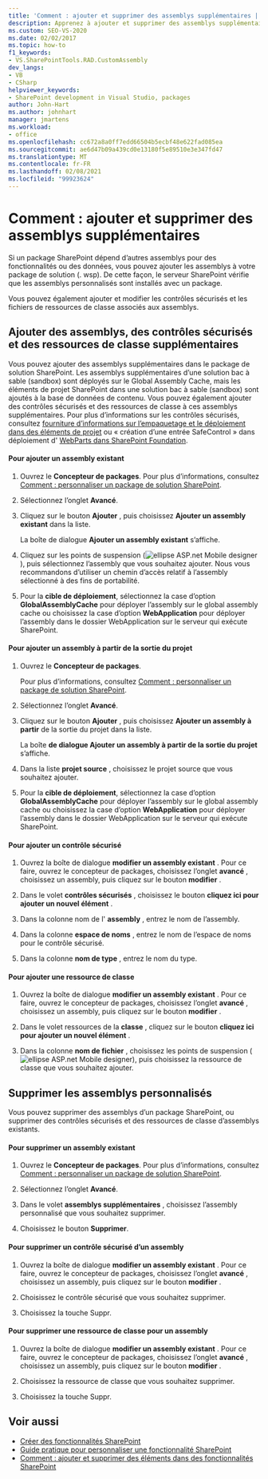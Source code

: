```yaml
---
title: 'Comment : ajouter et supprimer des assemblys supplémentaires | Microsoft Docs'
description: Apprenez à ajouter et supprimer des assemblys supplémentaires dans les packages de solution SharePoint. Ajoutez ou supprimez également des contrôles sécurisés et des ressources de classe.
ms.custom: SEO-VS-2020
ms.date: 02/02/2017
ms.topic: how-to
f1_keywords:
- VS.SharePointTools.RAD.CustomAssembly
dev_langs:
- VB
- CSharp
helpviewer_keywords:
- SharePoint development in Visual Studio, packages
author: John-Hart
ms.author: johnhart
manager: jmartens
ms.workload:
- office
ms.openlocfilehash: cc672a8a0ff7edd66504b5ecbf48e622fad085ea
ms.sourcegitcommit: ae6d47b09a439cd0e13180f5e89510e3e347fd47
ms.translationtype: MT
ms.contentlocale: fr-FR
ms.lasthandoff: 02/08/2021
ms.locfileid: "99923624"
---
```

# <a name="how-to-add-and-remove-additional-assemblies"></a>Comment : ajouter et supprimer des assemblys supplémentaires
  Si un package SharePoint dépend d’autres assemblys pour des fonctionnalités ou des données, vous pouvez ajouter les assemblys à votre package de solution (. wsp). De cette façon, le serveur SharePoint vérifie que les assemblys personnalisés sont installés avec un package.

 Vous pouvez également ajouter et modifier les contrôles sécurisés et les fichiers de ressources de classe associés aux assemblys.

## <a name="add-additional-assemblies-safe-controls-and-class-resources"></a>Ajouter des assemblys, des contrôles sécurisés et des ressources de classe supplémentaires
 Vous pouvez ajouter des assemblys supplémentaires dans le package de solution SharePoint. Les assemblys supplémentaires d’une solution bac à sable (sandbox) sont déployés sur le Global Assembly Cache, mais les éléments de projet SharePoint dans une solution bac à sable (sandbox) sont ajoutés à la base de données de contenu. Vous pouvez également ajouter des contrôles sécurisés et des ressources de classe à ces assemblys supplémentaires. Pour plus d’informations sur les contrôles sécurisés, consultez [fourniture d’informations sur l’empaquetage et le déploiement dans des éléments de projet](../sharepoint/providing-packaging-and-deployment-information-in-project-items.md) ou « création d’une entrée SafeControl » dans déploiement d' [WebParts dans SharePoint Foundation](/previous-versions/office/developer/sharepoint-2010/cc768621(v=office.14)).

#### <a name="to-add-an-existing-assembly"></a>Pour ajouter un assembly existant

1. Ouvrez le **Concepteur de packages**. Pour plus d’informations, consultez [Comment : personnaliser un package de solution SharePoint](../sharepoint/how-to-customize-a-sharepoint-solution-package.md).

2. Sélectionnez l’onglet **Avancé**.

3. Cliquez sur le bouton **Ajouter** , puis choisissez **Ajouter un assembly existant** dans la liste.

     La boîte de dialogue **Ajouter un assembly existant** s’affiche.

4. Cliquez sur les points de suspension (![ellipse ASP.net Mobile designer](../sharepoint/media/mwellipsis.gif "Bouton de sélection du concepteur ASP.NET mobile")), puis sélectionnez l’assembly que vous souhaitez ajouter. Nous vous recommandons d’utiliser un chemin d’accès relatif à l’assembly sélectionné à des fins de portabilité.

5. Pour la **cible de déploiement**, sélectionnez la case d’option **GlobalAssemblyCache** pour déployer l’assembly sur le global assembly cache ou choisissez la case d’option **WebApplication** pour déployer l’assembly dans le dossier WebApplication sur le serveur qui exécute SharePoint.

#### <a name="to-add-an-assembly-from-project-output"></a>Pour ajouter un assembly à partir de la sortie du projet

1. Ouvrez le **Concepteur de packages**.

     Pour plus d’informations, consultez [Comment : personnaliser un package de solution SharePoint](../sharepoint/how-to-customize-a-sharepoint-solution-package.md).

2. Sélectionnez l’onglet **Avancé**.

3. Cliquez sur le bouton **Ajouter** , puis choisissez **Ajouter un assembly à partir** de la sortie du projet dans la liste.

     La boîte **de dialogue Ajouter un assembly à partir de la sortie du projet** s’affiche.

4. Dans la liste **projet source** , choisissez le projet source que vous souhaitez ajouter.

5. Pour la **cible de déploiement**, sélectionnez la case d’option **GlobalAssemblyCache** pour déployer l’assembly sur le global assembly cache ou choisissez la case d’option **WebApplication** pour déployer l’assembly dans le dossier WebApplication sur le serveur qui exécute SharePoint.

#### <a name="to-add-a-safe-control"></a>Pour ajouter un contrôle sécurisé

1. Ouvrez la boîte de dialogue **modifier un assembly existant** . Pour ce faire, ouvrez le concepteur de packages, choisissez l’onglet **avancé** , choisissez un assembly, puis cliquez sur le bouton **modifier** .

2. Dans le volet **contrôles sécurisés** , choisissez le bouton **cliquez ici pour ajouter un nouvel élément** .

3. Dans la colonne nom de l' **assembly** , entrez le nom de l’assembly.

4. Dans la colonne **espace de noms** , entrez le nom de l’espace de noms pour le contrôle sécurisé.

5. Dans la colonne **nom de type** , entrez le nom du type.

#### <a name="to-add-a-class-resource"></a>Pour ajouter une ressource de classe

1. Ouvrez la boîte de dialogue **modifier un assembly existant** . Pour ce faire, ouvrez le concepteur de packages, choisissez l’onglet **avancé** , choisissez un assembly, puis cliquez sur le bouton **modifier** .

2. Dans le volet ressources de la **classe** , cliquez sur le bouton **cliquez ici pour ajouter un nouvel élément** .

3. Dans la colonne **nom de fichier** , choisissez les points de suspension (![ellipse ASP.net Mobile designer](../sharepoint/media/mwellipsis.gif "Bouton de sélection du concepteur ASP.NET mobile")), puis choisissez la ressource de classe que vous souhaitez ajouter.

## <a name="delete-custom-assemblies"></a>Supprimer les assemblys personnalisés
 Vous pouvez supprimer des assemblys d’un package SharePoint, ou supprimer des contrôles sécurisés et des ressources de classe d’assemblys existants.

#### <a name="to-delete-an-existing-assembly"></a>Pour supprimer un assembly existant

1. Ouvrez le **Concepteur de packages**. Pour plus d’informations, consultez [Comment : personnaliser un package de solution SharePoint](../sharepoint/how-to-customize-a-sharepoint-solution-package.md).

2. Sélectionnez l’onglet **Avancé**.

3. Dans le volet **assemblys supplémentaires** , choisissez l’assembly personnalisé que vous souhaitez supprimer.

4. Choisissez le bouton **Supprimer**.

#### <a name="to-delete-a-safe-control-for-an-assembly"></a>Pour supprimer un contrôle sécurisé d’un assembly

1. Ouvrez la boîte de dialogue **modifier un assembly existant** . Pour ce faire, ouvrez le concepteur de packages, choisissez l’onglet **avancé** , choisissez un assembly, puis cliquez sur le bouton **modifier** .

2. Choisissez le contrôle sécurisé que vous souhaitez supprimer.

3. Choisissez la touche Suppr.

#### <a name="to-delete-a-class-resource-for-an-assembly"></a>Pour supprimer une ressource de classe pour un assembly

1. Ouvrez la boîte de dialogue **modifier un assembly existant** . Pour ce faire, ouvrez le concepteur de packages, choisissez l’onglet **avancé** , choisissez un assembly, puis cliquez sur le bouton **modifier** .

2. Choisissez la ressource de classe que vous souhaitez supprimer.

3. Choisissez la touche Suppr.

## <a name="see-also"></a>Voir aussi
- [Créer des fonctionnalités SharePoint](../sharepoint/creating-sharepoint-features.md)
- [Guide pratique pour personnaliser une fonctionnalité SharePoint](../sharepoint/how-to-customize-a-sharepoint-feature.md)
- [Comment : ajouter et supprimer des éléments dans des fonctionnalités SharePoint](../sharepoint/how-to-add-and-remove-items-to-sharepoint-features.md)

